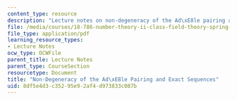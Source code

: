 ```yaml
---
content_type: resource
description: "Lecture notes on non-degeneracy of the Ad\xE8le pairing and exact sequences."
file: /media/courses/18-786-number-theory-ii-class-field-theory-spring-2016/8df5e4d3c35295e92af4d973833c087b_MIT18_786S16_lec5.pdf
file_type: application/pdf
learning_resource_types:
- Lecture Notes
ocw_type: OCWFile
parent_title: Lecture Notes
parent_type: CourseSection
resourcetype: Document
title: "Non-Degeneracy of the Ad\xE8le Pairing and Exact Sequences"
uid: 8df5e4d3-c352-95e9-2af4-d973833c087b
---
```

